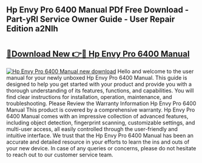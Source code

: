## Hp Envy Pro 6400 Manual PDf Free Download - Part-yRl Service Owner Guide - User Repair Edition a2NIh

# <h2><a href="http://bc23453.oget.top/?id=Hp+Envy+Pro+6400+Manual">🔗Download New 👉🔴 Hp Envy Pro 6400 Manual</a></h2>

[![Hp Envy Pro 6400 Manual new download](https://i.imgur.com/5g1atiW.png)](http://bc23453.oget.top/?id=Hp+Envy+Pro+6400+Manual)
Hello and welcome to the user manual for your newly unboxed Hp Envy Pro 6400 Manual. This guide is designed to help you get started with your product and provide you with a thorough understanding of its features, functions, and capabilities. You will find clear instructions for installation, operation, maintenance, and troubleshooting. Please Review the Warranty Information Hp Envy Pro 6400 Manual This product is covered by a comprehensive warranty. Hp Envy Pro 6400 Manual comes with an impressive collection of advanced features, including object detection, fingerprint scanning, customizable settings, and multi-user access, all easily controlled through the user-friendly and intuitive interface. We trust that the Hp Envy Pro 6400 Manual has been an accurate and detailed resource in your efforts to learn the ins and outs of your new device. In case of any queries or concerns, please do not hesitate to reach out to our customer service team.
